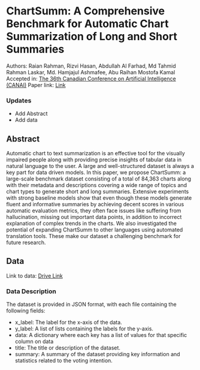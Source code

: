 # ChartSumm: A Comprehensive Benchmark for Automatic Chart Summarization of Long and Short Summaries

Authors: Raian Rahman, Rizvi Hasan, Abdullah Al Farhad, Md Tahmid Rahman Laskar, Md. Hamjajul Ashmafee, Abu Raihan Mostofa Kamal
Accepted in: [The 36th Canadian Conference on Artificial Intelligence (CANAI)](https://www.caiac.ca/en/conferences/canadianai-2023/home)
Paper link: [Link](https://caiac.pubpub.org/pub/ujhjycsw)

### Updates

* Add Abstract
* Add data

## Abstract
Automatic chart to text summarization is an effective tool for the visually impaired people along with providing precise insights of tabular data in natural language to the user. A large and well-structured dataset is always a key part for data driven models. In this paper, we propose ChartSumm: a large-scale benchmark dataset consisting of a total of 84,363 charts along with their metadata and descriptions covering a wide range of topics and chart types to generate short and long summaries. Extensive experiments with strong baseline models show that even though these models generate fluent and informative summaries by achieving decent scores in various automatic evaluation metrics, they often face issues like suffering from hallucination, missing out important data points, in addition to incorrect explanation of complex trends in the charts. We also investigated the potential of expanding ChartSumm to other languages using automated translation tools. These make our dataset a challenging benchmark for future research.


## Data
Link to data: [Drive Link](https://drive.google.com/drive/folders/1HPsFUojoHctFD2AGuotRPKRz-o0jXfRJ?usp=sharing)

### Data Description
The dataset is provided in JSON format, with each file containing the following fields:

- x_label: The label for the x-axis of the data.
- y_label: A list of lists containing the labels for the y-axis.
- data: A dictionary where each key has a list of values for that specific column on data
- title: The title or description of the dataset.
- summary: A summary of the dataset providing key information and statistics related to the voting intention.
